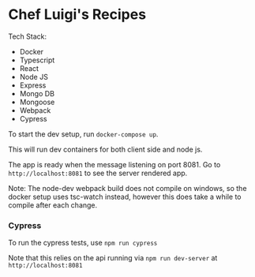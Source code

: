 # Chef Luigi's Recipes

Tech Stack:
- Docker
- Typescript
- React
- Node JS
- Express
- Mongo DB
- Mongoose
- Webpack
- Cypress
 
To start the dev setup, run `docker-compose up`.

This will run dev containers for both client side and node js.

The app is ready when the message listening on port 8081.
Go to `http://localhost:8081` to see the server rendered app.

Note: The node-dev webpack build does not compile on windows, so the docker setup uses tsc-watch instead, however this does take a while to compile after each change.

### Cypress

To run the cypress tests, use `npm run cypress`

Note that this relies on the api running via `npm run dev-server` at `http://localhost:8081`
